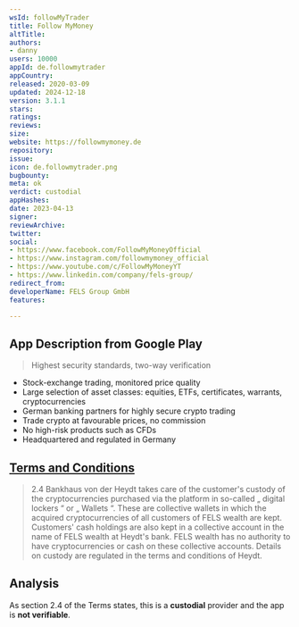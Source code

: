 ```yaml
---
wsId: followMyTrader
title: Follow MyMoney
altTitle: 
authors:
- danny
users: 10000
appId: de.followmytrader
appCountry: 
released: 2020-03-09
updated: 2024-12-18
version: 3.1.1
stars: 
ratings: 
reviews: 
size: 
website: https://followmymoney.de
repository: 
issue: 
icon: de.followmytrader.png
bugbounty: 
meta: ok
verdict: custodial
appHashes: 
date: 2023-04-13
signer: 
reviewArchive: 
twitter: 
social:
- https://www.facebook.com/FollowMyMoneyOfficial
- https://www.instagram.com/followmymoney_official
- https://www.youtube.com/c/FollowMyMoneyYT
- https://www.linkedin.com/company/fels-group/
redirect_from: 
developerName: FELS Group GmbH
features: 

---
```


## App Description from Google Play 

>  Highest security standards, two-way verification
- Stock-exchange trading, monitored price quality
- Large selection of asset classes: equities, ETFs, certificates, warrants, cryptocurrencies
- German banking partners for highly secure crypto trading
- Trade crypto at favourable prices, no commission
- No high-risk products such as CFDs
- Headquartered and regulated in Germany

## [Terms and Conditions](https://followmymoney.de/vertragsdokumente/) 

> 2.4 Bankhaus von der Heydt takes care of the customer's custody of the cryptocurrencies purchased via the platform in so-called „ digital lockers “ or „ Wallets “. These are collective wallets in which the acquired cryptocurrencies of all customers of FELS wealth are kept. Customers' cash holdings are also kept in a collective account in the name of FELS wealth at Heydt's bank. FELS wealth has no authority to have cryptocurrencies or cash on these collective accounts. Details on custody are regulated in the terms and conditions of Heydt.

## Analysis 

As section 2.4 of the Terms states, this is a **custodial** provider and the app is **not verifiable**.